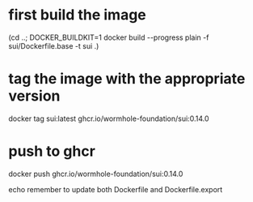 # first build the image
(cd ..; DOCKER_BUILDKIT=1 docker build --progress plain -f sui/Dockerfile.base -t sui .)
# tag the image with the appropriate version
docker tag sui:latest ghcr.io/wormhole-foundation/sui:0.14.0
# push to ghcr
docker push ghcr.io/wormhole-foundation/sui:0.14.0

echo remember to update both Dockerfile and Dockerfile.export
